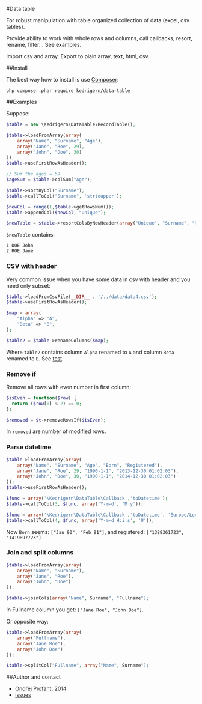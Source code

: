 #Data table

For robust manipulation with table organized collection of data (excel, csv tables).

Provide ability to work with whole rows and columns, call callbacks, resort, rename, filter... See examples.

Import csv and array. Export to plain array, text, html, csv.

##Install

The best way how to install is use [Composer](https://getcomposer.org/):
```
php composer.phar require kedrigern/data-table
```

##Examples

Suppose:
```php
$table = new \Kedrigern\DataTable\RecordTable();
```

```php
$table->loadFromArray(array(
	array("Name", "Surname", "Age"),
	array("Jane", "Roe", 29),
	array("John", "Doe", 30)
));
$table->useFirstRowAsHeader();

// Sum the ages = 59
$ageSum = $table->colSum("Age");

$table->sortByCol("Surname");
$table->callToCol("Surname", 'strtoupper');

$newCol = range(1,$table->getRowsNum());
$table->appendCol($newCol, "Unique");

$newTable = $table->resortColsByNewHeader(array("Unique", "Surname", "Name"));
```

`$newTable` contains:
```
1 DOE John
2 ROE Jane
```
### CSV with header

Very common issue when you have some data in csv with header and you need only subset:
```php
$table->loadFromCsvFile(__DIR__ . '/../data/data4.csv');
$table->useFirstRowAsHeader();

$map = array(
	"Alpha" => "A",
	"Beta" => "B",
);

$table2 = $table->renameColumns($map);
```

Where `table2` contains column `Alpha` renamed to `A` and column `Beta` renamed to `B`. See [test](test/examples/readme2.phpt).

### Remove if

Remove all rows with even number in first column:
```php
$isEven = function($row) {
  return ($row[0] % 2) == 0;
};

$removed = $t->removeRowsIf($isEven);
```

In `removed` are number of modified rows.

### Parse datetime

```php
$table->loadFromArray(array(
	array("Name", "Surname", "Age", "Born", "Registered"),
	array("Jane", "Roe", 29, "1990-1-1", "2013-12-30 01:02:03"),
	array("John", "Doe", 30, "1990-1-1", "2014-12-30 01:02:03")
));
$table->useFirstRowAsHeader();

$func = array('\Kedrigern\DataTable\Callback','toDatetime');
$table->callToCol(3, $func, array('Y-m-d', 'M y'));

$func = array('\Kedrigern\DataTable\Callback','toDatetime', 'Europe/London');
$table->callToCol(4, $func, array('Y-m-d H:i:s', 'U'));
```

Now `Born` seems: `["Jan 90", "Feb 91"]`, and registered: `["1388361723", "1419897723"]`

### Join and split columns

```php
$table->loadFromArray(array(
	array("Name", "Surname"),
	array("Jane", "Roe"),
	array("John", "Doe")
));

$table->joinCols(array("Name", Surname", "Fullname");
```

In Fullname column you get: `["Jane Roe", "John Doe"]`.

Or opposite way:

```php
$table->loadFromArray(array(
	array("Fullname"),
	array("Jane Roe"),
	array("John Doe")
));

$table->splitCol("Fullname", array("Name", Surname");
```

##Author and contact
 * [Ondřej Profant](https://github.com/Kedrigern), 2014
 * [issues](https://github.com/Kedrigern/data-table/issues)


